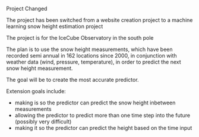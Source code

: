 Project Changed

The project has been switched from a website creation project to a machine learning snow height estimation project

The project is for the IceCube Observatory in the south pole

The plan is to use the snow height measurements, which have been recorded semi annual in 162 locations since 2000, in conjunction with weather data (wind, pressure, temperature),
in order to predict the next snow height measurement. 

The goal will be to create the most accurate predictor.

Extension goals include: 
- making is so the predictor can predict the snow height inbetween measurements
- allowing the predictor to predict more than one time step into the future (possibly very difficult)
- making it so the predictor can predict the height based on the time input
